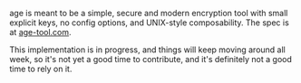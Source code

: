 age is meant to be a simple, secure and modern encryption tool with small explicit keys, no config options, and UNIX-style composability. The spec is at [age-tool.com](https://age-tool.com).

This implementation is in progress, and things will keep moving around all week, so it's not yet a good time to contribute, and it's definitely not a good time to rely on it.
